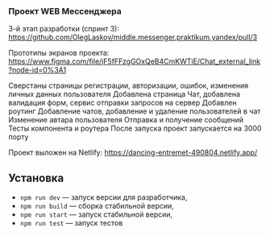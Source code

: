### Проект WEB Мессенджера

3-й этап разработки (спринт 3): https://github.com/OlegLaskov/middle.messenger.praktikum.yandex/pull/3

Прототипы экранов проекта: https://www.figma.com/file/jF5fFFzgGOxQeB4CmKWTiE/Chat_external_link?node-id=0%3A1

Сверстаны страницы регистрации, авторизации, ошибок, изменения личных данных пользователя
Добавлена страница Чат, добавлена валидация форм, сервис отправки запросов на сервер
Добавлен роутинг
Добавление чатов, добавление и удаление пользователей в чат
Изменение автара пользователя
Отправка и получение сообщений
Тесты компонента и роутера
После запуска проект запускается на 3000 порту

Проект выложен на Netlify: https://dancing-entremet-490804.netlify.app/

## Установка

- `npm run dev` — запуск версии для разработчика,
- `npm run build` — сборка стабильной версии,
- `npm run start` — запуск стабильной версии,
- `npm run test` — запуск тестов
